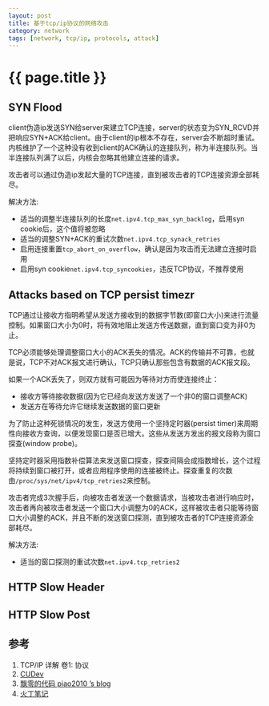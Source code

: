 ```yaml
---
layout: post
title: 基于tcp/ip协议的网络攻击
category: network
tags: [network, tcp/ip, protocols, attack]
---
```


# {{ page.title }} #

## SYN Flood ##

client伪造ip发送SYN给server来建立TCP连接，server的状态变为SYN_RCVD并把响应SYN+ACK给client。由于client的ip根本不存在，server会不断超时重试。内核维护了一个这种没有收到client的ACK确认的连接队列，称为半连接队列。当半连接队列满了以后，内核会忽略其他建立连接的请求。

攻击者可以通过伪造ip发起大量的TCP连接，直到被攻击者的TCP连接资源全部耗尽。

解决方法:

* 适当的调整半连接队列的长度`net.ipv4.tcp_max_syn_backlog`，启用syn cookie后，这个值将被忽略
* 适当的调整SYN+ACK的重试次数`net.ipv4.tcp_synack_retries`
* 启用连接重置`tcp_abort_on_overflow`，确认是因为攻击而无法建立连接时启用
* 启用syn cookie`net.ipv4.tcp_syncookies`，违反TCP协议，不推荐使用

## Attacks based on TCP persist timezr ##

TCP通过让接收方指明希望从发送方接收到的数据字节数(即窗口大小)来进行流量控制。如果窗口大小为0时，将有效地阻止发送方传送数据，直到窗口变为非0为止。

TCP必须能够处理调整窗口大小的ACK丢失的情况。ACK的传输并不可靠，也就是说，TCP不对ACK报文进行确认，TCP只确认那些包含有数据的ACK报文段。

如果一个ACK丢失了，则双方就有可能因为等待对方而使连接终止：

* 接收方等待接收数据(因为它已经向发送方发送了一个非0的窗口调整ACK)
* 发送方在等待允许它继续发送数据的窗口更新

为了防止这种死锁情况的发生，发送方使用一个坚持定时器(persist timer)来周期性向接收方查询，以便发现窗口是否已增大。这些从发送方发出的报文段称为窗口探查(window probe)。

坚持定时器采用指数补偿算法来发送窗口探查，探查间隔会成指数增长，这个过程将持续到窗口被打开，或者应用程序使用的连接被终止。探查重复的次数由`/proc/sys/net/ipv4/tcp_retries2`来控制。

攻击者完成3次握手后，向被攻击者发送一个数据请求，当被攻击者进行响应时，攻击者再向被攻击者发送一个窗口大小调整为0的ACK，这样被攻击者只能等待窗口大小调整的ACK，并且不断的发送窗口探测，直到被攻击者的TCP连接资源全部耗尽。

解决方法:

* 适当的窗口探测的重试次数`net.ipv4.tcp_retries2`

## HTTP Slow Header ##

## HTTP Slow Post ##

## 参考 ##

1. TCP/IP 详解 卷1: 协议
2. [CUDev](http://blog.chinaunix.net/uid/20357359.html "CUDev")
3. [飘零的代码 piao2010 ’s blog](http://www.piao2010.com/ "飘零的代码 piao2010 ’s blog")
4. [火丁笔记](http://huoding.com/ "火丁笔记")
